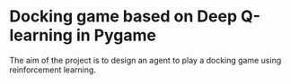 # Docking game based on Deep Q-learning in Pygame                 
The aim of the project is to design an agent to play a docking game using reinforcement learning. 
